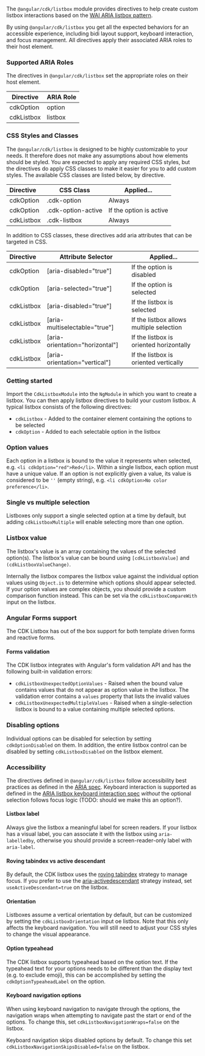 The `@angular/cdk/listbox` module provides directives to help create custom listbox interactions
based on the [WAI ARIA listbox pattern][aria].

By using `@angular/cdk/listbox` you get all the expected behaviors for an accessible experience,
including bidi layout support, keyboard interaction, and focus management. All directives apply
their associated ARIA roles to their host element.

### Supported ARIA Roles

The directives in `@angular/cdk/listbox` set the appropriate roles on their host element.

| Directive  | ARIA Role |
|------------|-----------|
| cdkOption  | option    |
| cdkListbox | listbox   |

### CSS Styles and Classes

The `@angular/cdk/listbox` is designed to be highly customizable to your needs. It therefore does not
make any assumptions about how elements should be styled. You are expected to apply any required
CSS styles, but the directives do apply CSS classes to make it easier for you to add custom styles.
The available CSS classes are listed below, by directive.

| Directive      | CSS Class          | Applied...              |
|:---------------|--------------------|-------------------------|
| cdkOption      | .cdk-option        | Always                  |
| cdkOption      | .cdk-option-active | If the option is active |
| cdkListbox     | .cdk-listbox       | Always                  |

In addition to CSS classes, these directives add aria attributes that can be targeted in CSS.

| Directive  | Attribute Selector               | Applied...                               |
|:-----------|----------------------------------|------------------------------------------|
| cdkOption  | \[aria-disabled="true"]          | If the option is disabled                |
| cdkOption  | \[aria-selected="true"]          | If the option is selected                |
| cdkListbox | \[aria-disabled="true"]          | If the listbox is selected               |
| cdkListbox | \[aria-multiselectable="true"]   | If the listbox allows multiple selection |
| cdkListbox | \[aria-orientation="horizontal"] | If the listbox is oriented horizontally  |
| cdkListbox | \[aria-orientation="vertical"]   | If the listbox is oriented vertically    |

### Getting started

Import the `CdkListboxModule` into the `NgModule` in which you want to create a listbox. You can
then apply listbox directives to build your custom listbox. A typical listbox consists of the
following directives:

- `cdkListbox` - Added to the container element containing the options to be selected
- `cdkOption` - Added to each selectable option in the listbox

<!-- example({
  "example": "cdk-listbox-overview",
  "file": "cdk-listbox-overview-example.html",
  "region": "listbox"
}) -->

### Option values

Each option in a listbox is bound to the value it represents when selected, e.g.
`<li cdkOption="red">Red</li>`. Within a single listbox, each option must have a unique value. If 
an option is not explicitly given a value, its value is considered to be `''` (empty string), e.g.
`<li cdkOption>No color preference</li>`.

<!-- example({
  "example": "cdk-listbox-overview",
  "file": "cdk-listbox-overview-example.html",
  "region": "option"
}) -->

### Single vs multiple selection

Listboxes only support a single selected option at a time by default, but adding 
`cdkListboxMultiple` will enable selecting more than one option.

<!-- example({
  "example": "cdk-listbox-multiple",
  "file": "cdk-listbox-multiple-example.html",
  "region": "listbox"
}) -->

### Listbox value

The listbox's value is an array containing the values of the selected option(s). The listbox's value
can be bound using `[cdkListboxValue]` and `(cdkListboxValueChange)`.

<!-- example({
  "example": "cdk-listbox-value-binding",
  "file": "cdk-listbox-value-binding-example.html",
  "region": "listbox"
}) -->

Internally the listbox compares the listbox value against the individual option values using
`Object.is` to determine which options should appear selected. If your option values are complex
objects, you should provide a custom comparison function instead. This can be set via the
`cdkListboxCompareWith` input on the listbox.

<!-- example({
  "example": "cdk-listbox-compare-with",
  "file": "cdk-listbox-compare-with-example.html",
  "region": "listbox"
}) -->

### Angular Forms support 

The CDK Listbox has out of the box support for both template driven forms and reactive forms.

<!-- example({
  "example": "cdk-listbox-template-forms",
  "file": "cdk-listbox-template-forms-example.html",
  "region": "listbox"
}) -->

<!-- example({
  "example": "cdk-listbox-reactive-forms",
  "file": "cdk-listbox-reactive-forms-example.html",
  "region": "listbox"
}) -->

#### Forms validation

The CDK listbox integrates with Angular's form validation API and has the following built-in
validation errors:

- `cdkListboxUnexpectedOptionValues` - Raised when the bound value contains values that do not
  appear as option value in the listbox. The validation error contains a `values` property that
  lists the invalid values
- `cdkListboxUnexpectedMultipleValues` - Raised when a single-selection listbox is bound to a value
  containing multiple selected options.

<!-- example({
  "example": "cdk-listbox-forms-validation",
  "file": "cdk-listbox-forms-validation-example.ts",
  "region": "errors"
}) -->

### Disabling options

Individual options can be disabled for selection by setting `cdkOptionDisabled` on them.
In addition, the entire listbox control can be disabled by setting `cdkListboxDisabled` on the
listbox element.

<!-- example({
  "example": "cdk-listbox-disabled",
  "file": "cdk-listbox-disabled-example.html",
  "region": "listbox"
}) -->

### Accessibility

The directives defined in `@angular/cdk/listbox` follow accessibility best practices as defined
in the [ARIA spec][aria]. Keyboard interaction is supported as defined in the
[ARIA listbox keyboard interaction spec][keyboard] _without_ the optional selection follows focus
logic (TODO: should we make this an option?).

#### Listbox label

Always give the listbox a meaningful label for screen readers. If your listbox has a visual label,
you can associate it with the listbox using `aria-labelledby`, otherwise you should provide a
screen-reader-only label with `aria-label`.

#### Roving tabindex vs active descendant

By default, the CDK listbox uses the [roving tabindex][roving-tabindex] strategy to manage focus.
If you prefer to use the [aria-activedescendant][activedescendant] strategy instead, set
`useActiveDescendant=true` on the listbox.

<!-- example({
  "example": "cdk-listbox-activedescendant",
  "file": "cdk-listbox-activedescendant-example.html",
  "region": "listbox"
}) -->

#### Orientation

Listboxes assume a vertical orientation by default, but can be customized by setting the
`cdkListboxOrientation` input oe listbox. Note that this only affects the keyboard navigation. You
will still need to adjust your CSS styles to change the visual appearance.

<!-- example({
  "example": "cdk-listbox-horizontal",
  "file": "cdk-listbox-horizontal-example.html",
  "region": "listbox"
}) -->

#### Option typeahead

The CDK listbox supports typeahead based on the option text. If the typeahead text for your options
needs to be different than the display text (e.g. to exclude emoji), this can be accomplished by
setting the `cdkOptionTypeaheadLabel` on the option.

<!-- example({
  "example": "cdk-listbox-custom-typeahead",
  "file": "cdk-listbox-custom-typeahead-example.html",
  "region": "listbox"
}) -->

#### Keyboard navigation options

When using keyboard navigation to navigate through the options, the navigation wraps when attempting
to navigate past the start or end of the options. To change this, set
`cdkListboxNavigationWraps=false` on the listbox.

Keyboard navigation skips disabled options by default. To change this set
`cdkListboxNavigationSkipsDisabled=false` on the listbox.

<!-- example({
  "example": "cdk-listbox-custom-navigation",
  "file": "cdk-listbox-custom-navigation-example.html",
  "region": "listbox"
}) -->

<!-- links -->

[aria]: https://www.w3.org/WAI/ARIA/apg/patterns/listbox/ 'WAI ARIA Listbox Pattern'
[keyboard]: https://www.w3.org/WAI/ARIA/apg/patterns/listbox/#keyboard-interaction-11
[roving-tabindex]: https://developer.mozilla.org/en-US/docs/Web/Accessibility/Keyboard-navigable_JavaScript_widgets#technique_1_roving_tabindex
[activedescendant]: https://developer.mozilla.org/en-US/docs/Web/Accessibility/Keyboard-navigable_JavaScript_widgets#technique_2_aria-activedescendant

